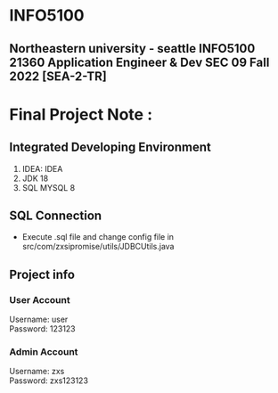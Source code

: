# INFO5100
Northeastern university - seattle
INFO5100 21360 Application Engineer & Dev SEC 09 Fall 2022 [SEA-2-TR]
---
# Final Project Note :
## Integrated Developing Environment
1. IDEA: IDEA
2. JDK 18
3. SQL MYSQL 8
## SQL Connection
- Execute .sql file and change config file in src/com/zxsipromise/utils/JDBCUtils.java
## Project info
### User Account
Username: user  
Password: 123123  
### Admin Account
Username: zxs  
Password: zxs123123  
